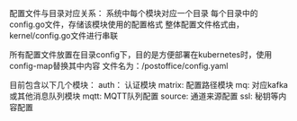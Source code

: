 配置文件与目录对应关系：
系统中每个模块对应一个目录
每个目录中的config.go文件，存储该模块使用的配置格式
整体配置文件格式由，kernel/config.go文件进行串联



所有配置文件放置在目录config下，目的是方便部署在kubernetes时，使用config-map替换其中内容
文件名为：/postoffice/config.yaml


目前包含以下几个模块：
auth：
    认证模块
matrix:
    配置路径模块
mq:
    对应kafka或其他消息队列模块
mqtt:
    MQTT队列配置
source:
    通道来源配置
ssl:
    秘钥等内容配置